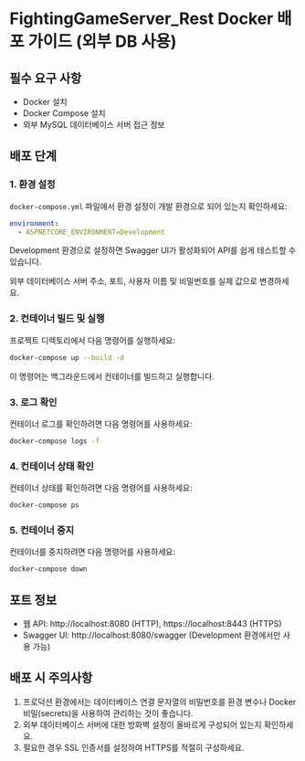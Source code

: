 # FightingGameServer_Rest Docker 배포 가이드 (외부 DB 사용)

## 필수 요구 사항
- Docker 설치
- Docker Compose 설치
- 외부 MySQL 데이터베이스 서버 접근 정보

## 배포 단계

### 1. 환경 설정

`docker-compose.yml` 파일에서 환경 설정이 개발 환경으로 되어 있는지 확인하세요:

```yaml
environment:
  - ASPNETCORE_ENVIRONMENT=Development
```

Development 환경으로 설정하면 Swagger UI가 활성화되어 API를 쉽게 테스트할 수 있습니다.

외부 데이터베이스 서버 주소, 포트, 사용자 이름 및 비밀번호를 실제 값으로 변경하세요.

### 2. 컨테이너 빌드 및 실행

프로젝트 디렉토리에서 다음 명령어를 실행하세요:

```bash
docker-compose up --build -d
```

이 명령어는 백그라운드에서 컨테이너를 빌드하고 실행합니다.

### 3. 로그 확인

컨테이너 로그를 확인하려면 다음 명령어를 사용하세요:

```bash
docker-compose logs -f
```

### 4. 컨테이너 상태 확인

컨테이너 상태를 확인하려면 다음 명령어를 사용하세요:

```bash
docker-compose ps
```

### 5. 컨테이너 중지

컨테이너를 중지하려면 다음 명령어를 사용하세요:

```bash
docker-compose down
```

## 포트 정보

- 웹 API: http://localhost:8080 (HTTP), https://localhost:8443 (HTTPS)
- Swagger UI: http://localhost:8080/swagger (Development 환경에서만 사용 가능)

## 배포 시 주의사항

1. 프로덕션 환경에서는 데이터베이스 연결 문자열의 비밀번호를 환경 변수나 Docker 비밀(secrets)을 사용하여 관리하는 것이 좋습니다.
2. 외부 데이터베이스 서버에 대한 방화벽 설정이 올바르게 구성되어 있는지 확인하세요.
3. 필요한 경우 SSL 인증서를 설정하여 HTTPS를 적절히 구성하세요. 